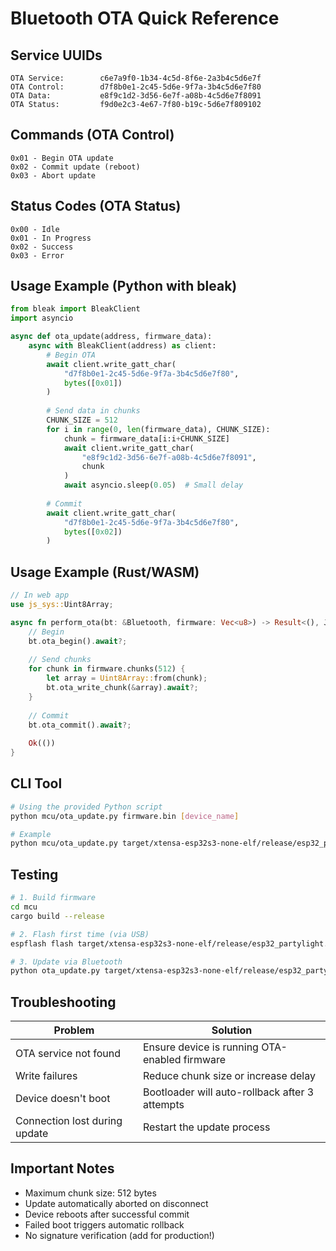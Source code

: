 # Bluetooth OTA Quick Reference

## Service UUIDs

```
OTA Service:        c6e7a9f0-1b34-4c5d-8f6e-2a3b4c5d6e7f
OTA Control:        d7f8b0e1-2c45-5d6e-9f7a-3b4c5d6e7f80
OTA Data:           e8f9c1d2-3d56-6e7f-a08b-4c5d6e7f8091
OTA Status:         f9d0e2c3-4e67-7f80-b19c-5d6e7f809102
```

## Commands (OTA Control)

```
0x01 - Begin OTA update
0x02 - Commit update (reboot)
0x03 - Abort update
```

## Status Codes (OTA Status)

```
0x00 - Idle
0x01 - In Progress
0x02 - Success
0x03 - Error
```

## Usage Example (Python with bleak)

```python
from bleak import BleakClient
import asyncio

async def ota_update(address, firmware_data):
    async with BleakClient(address) as client:
        # Begin OTA
        await client.write_gatt_char(
            "d7f8b0e1-2c45-5d6e-9f7a-3b4c5d6e7f80",
            bytes([0x01])
        )
        
        # Send data in chunks
        CHUNK_SIZE = 512
        for i in range(0, len(firmware_data), CHUNK_SIZE):
            chunk = firmware_data[i:i+CHUNK_SIZE]
            await client.write_gatt_char(
                "e8f9c1d2-3d56-6e7f-a08b-4c5d6e7f8091",
                chunk
            )
            await asyncio.sleep(0.05)  # Small delay
        
        # Commit
        await client.write_gatt_char(
            "d7f8b0e1-2c45-5d6e-9f7a-3b4c5d6e7f80",
            bytes([0x02])
        )
```

## Usage Example (Rust/WASM)

```rust
// In web app
use js_sys::Uint8Array;

async fn perform_ota(bt: &Bluetooth, firmware: Vec<u8>) -> Result<(), JsValue> {
    // Begin
    bt.ota_begin().await?;
    
    // Send chunks
    for chunk in firmware.chunks(512) {
        let array = Uint8Array::from(chunk);
        bt.ota_write_chunk(&array).await?;
    }
    
    // Commit
    bt.ota_commit().await?;
    
    Ok(())
}
```

## CLI Tool

```bash
# Using the provided Python script
python mcu/ota_update.py firmware.bin [device_name]

# Example
python mcu/ota_update.py target/xtensa-esp32s3-none-elf/release/esp32_partylight.bin
```

## Testing

```bash
# 1. Build firmware
cd mcu
cargo build --release

# 2. Flash first time (via USB)
espflash flash target/xtensa-esp32s3-none-elf/release/esp32_partylight.bin

# 3. Update via Bluetooth
python ota_update.py target/xtensa-esp32s3-none-elf/release/esp32_partylight.bin
```

## Troubleshooting

| Problem | Solution |
|---------|----------|
| OTA service not found | Ensure device is running OTA-enabled firmware |
| Write failures | Reduce chunk size or increase delay |
| Device doesn't boot | Bootloader will auto-rollback after 3 attempts |
| Connection lost during update | Restart the update process |

## Important Notes

- Maximum chunk size: 512 bytes
- Update automatically aborted on disconnect
- Device reboots after successful commit
- Failed boot triggers automatic rollback
- No signature verification (add for production!)
